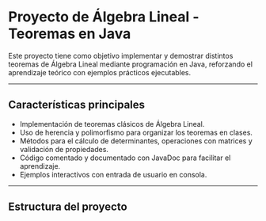 # Proyecto de Álgebra Lineal - Teoremas en Java

Este proyecto tiene como objetivo implementar y demostrar distintos teoremas de Álgebra Lineal mediante programación en Java, reforzando el aprendizaje teórico con ejemplos prácticos ejecutables.  

---

## Características principales

- Implementación de teoremas clásicos de Álgebra Lineal.
- Uso de herencia y polimorfismo para organizar los teoremas en clases.
- Métodos para el cálculo de determinantes, operaciones con matrices y validación de propiedades.
- Código comentado y documentado con JavaDoc para facilitar el aprendizaje.
- Ejemplos interactivos con entrada de usuario en consola.

---

## Estructura del proyecto


